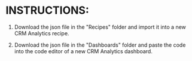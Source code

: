# INSTRUCTIONS:

1. Download the json file in the "Recipes" folder and import it into a new CRM Analytics recipe.

2. Download the json file in the "Dashboards" folder and paste the code into the code editor of a new CRM Analytics dashboard.

